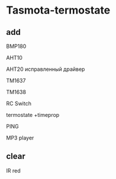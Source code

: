 # Tasmota-termostate
## add
BMP180

AHT10

AHT20 исправленный драйвер

TM1637

TM1638

RC Switch

termostate +timeprop

PING

MP3 player

## clear

IR red

